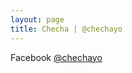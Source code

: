 ```yaml
---
layout: page
title: Checha | @chechayo
---
```


Facebook [@chechayo](https://www.facebook.com/chechayo/)
